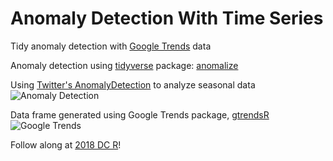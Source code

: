 # Anomaly Detection With Time Series
Tidy anomaly detection with [Google Trends](https://trends.google.com) data

Anomaly detection using [tidyverse](https://www.tidyverse.org/packages/) package: [anomalize](https://github.com/business-science/anomalize) 

Using [Twitter's AnomalyDetection](https://github.com/twitter/AnomalyDetection) to analyze seasonal data
![Anomaly Detection](https://raw.githubusercontent.com/cattystats/Anomaly_Detection/master/anomalize.png)

Data frame generated using Google Trends package, [gtrendsR](https://github.com/PMassicotte/gtrendsR)
![Google Trends](https://raw.githubusercontent.com/cattystats/Anomaly_Detection/master/google_trends.png)

Follow along at [2018 DC R](https://rstats.ai/agenda/)!
